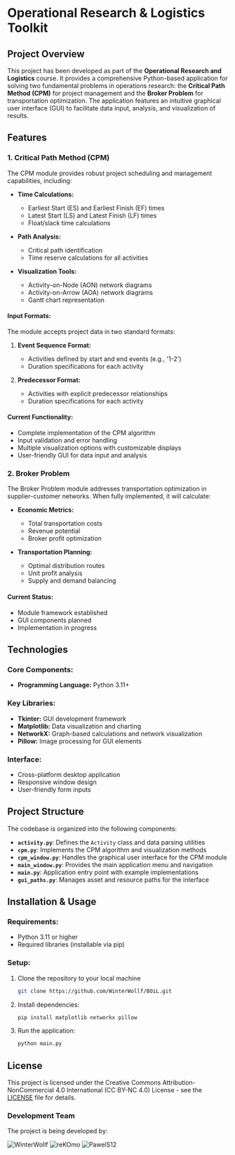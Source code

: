 # Operational Research & Logistics Toolkit

## Project Overview
This project has been developed as part of the **Operational Research and Logistics** course. It provides a comprehensive Python-based application for solving two fundamental problems in operations research: the **Critical Path Method (CPM)** for project management and the **Broker Problem** for transportation optimization. The application features an intuitive graphical user interface (GUI) to facilitate data input, analysis, and visualization of results.

## Features

### 1. Critical Path Method (CPM)
The CPM module provides robust project scheduling and management capabilities, including:

- **Time Calculations:**
  - Earliest Start (ES) and Earliest Finish (EF) times
  - Latest Start (LS) and Latest Finish (LF) times
  - Float/slack time calculations

- **Path Analysis:**
  - Critical path identification
  - Time reserve calculations for all activities

- **Visualization Tools:**
  - Activity-on-Node (AON) network diagrams
  - Activity-on-Arrow (AOA) network diagrams
  - Gantt chart representation

#### Input Formats:
The module accepts project data in two standard formats:

1. **Event Sequence Format:**
   - Activities defined by start and end events (e.g., '1-2')
   - Duration specifications for each activity
   
2. **Predecessor Format:**
   - Activities with explicit predecessor relationships
   - Duration specifications for each activity

#### Current Functionality:
- Complete implementation of the CPM algorithm
- Input validation and error handling
- Multiple visualization options with customizable displays
- User-friendly GUI for data input and analysis

### 2. Broker Problem
The Broker Problem module addresses transportation optimization in supplier-customer networks. When fully implemented, it will calculate:

- **Economic Metrics:**
  - Total transportation costs
  - Revenue potential
  - Broker profit optimization

- **Transportation Planning:**
  - Optimal distribution routes
  - Unit profit analysis
  - Supply and demand balancing

#### Current Status:
- Module framework established
- GUI components planned
- Implementation in progress

## Technologies

### Core Components:
- **Programming Language:** Python 3.11+

### Key Libraries:
- **Tkinter:** GUI development framework
- **Matplotlib:** Data visualization and charting
- **NetworkX:** Graph-based calculations and network visualization
- **Pillow:** Image processing for GUI elements

### Interface:
- Cross-platform desktop application
- Responsive window design
- User-friendly form inputs

## Project Structure
The codebase is organized into the following components:

- **`activity.py`**: Defines the `Activity` class and data parsing utilities
- **`cpm.py`**: Implements the CPM algorithm and visualization methods
- **`cpm_window.py`**: Handles the graphical user interface for the CPM module
- **`main_window.py`**: Provides the main application menu and navigation
- **`main.py`**: Application entry point with example implementations
- **`gui_paths.py`**: Manages asset and resource paths for the interface

## Installation & Usage

### Requirements:
- Python 3.11 or higher
- Required libraries (installable via pip)

### Setup:
1. Clone the repository to your local machine
    ```bash
    git clone https://github.com/WinterWollf/BOiL.git
    ```

2. Install dependencies:
   ```bash
   pip install matplotlib networkx pillow
   ```

3. Run the application:
   ```bash
   python main.py
   ```

## License

This project is licensed under the Creative Commons Attribution-NonCommercial 4.0 International (CC BY-NC 4.0) License - see the [LICENSE](LICENSE.txt) file for details.

### Development Team
The project is being developed by:

<img alt="WinterWollf" src="https://img.shields.io/badge/GitHub-WinterWollf-181717?logo=github&amp;logoColor=white&amp;style=for-the-badge">

<img alt="reKOmo" src="https://img.shields.io/badge/GitHub-reKOmo-181717?logo=github&amp;logoColor=white&amp;style=for-the-badge">

<img alt="PawelS12" src="https://img.shields.io/badge/GitHub-PawelS12-181717?logo=github&amp;logoColor=white&amp;style=for-the-badge">